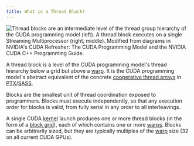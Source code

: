 ```yaml
---
title: What is a Thread Block?
---
```


![Thread blocks are an intermediate level of the thread group hierarchy of the [CUDA programming model](/device-software/cuda-programming-model) (left). A thread block executes on a single [Streaming Multiprocessor](/device-hardware/streaming-multiprocessor) (right, middle). Modified from diagrams in NVIDIA's [CUDA Refresher: The CUDA Programming Model](https://developer.nvidia.com/blog/cuda-refresher-cuda-programming-model/) and the NVIDIA [CUDA C++ Programming Guide](https://docs.nvidia.com/cuda/cuda-c-programming-guide/index.html#programming-model).](https://modal-cdn.com/gpu-glossary/terminal-cuda-programming-model.svg)

A thread block is a level of the CUDA programming model's thread hierarchy below
a grid but above a [warp](/device-software/warp). It is the CUDA
programming model's abstract equivalent of the concrete
[cooperative thread arrays](/device-software/cooperative-thread-array)
in
[PTX](/device-software/parallel-thread-execution)/[SASS](/device-software/streaming-assembler).

Blocks are the smallest unit of thread coordination exposed to programmers.
Blocks must execute independently, so that any execution order for blocks is
valid, from fully serial in any order to all interleavings.

A single CUDA [kernel](/device-software/kernel) launch produces one
or more thread blocks (in the form of a
[block grid](/device-software/thread-block-grid)), each of which
contains one or more [warps](/device-software/warp). Blocks can be
arbitrarily sized, but they are typically multiples of the
[warp](/device-software/warp) size (32 on all current CUDA GPUs).
